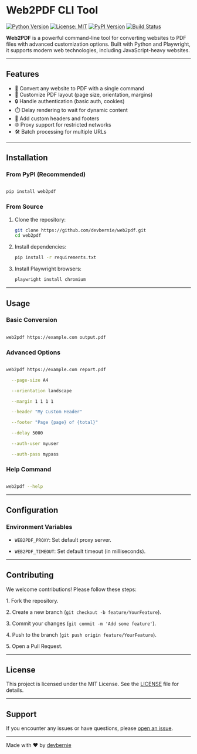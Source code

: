 # Web2PDF CLI Tool

[![Python Version](https://img.shields.io/badge/python-3.10%2B-blue)](https://www.python.org/downloads/)
[![License: MIT](https://img.shields.io/badge/License-MIT-yellow.svg)](https://opensource.org/licenses/MIT)
[![PyPI Version](https://img.shields.io/pypi/v/web2pdf)](https://pypi.org/project/web2pdf/)
[![Build Status](https://github.com/devbernie/web2pdf/actions/workflows/build.yml/badge.svg)](https://github.com/devbernie/web2pdf/actions)

**Web2PDF** is a powerful command-line tool for converting websites to PDF files with advanced customization options. Built with Python and Playwright, it supports modern web technologies, including JavaScript-heavy websites.

---

## Features

- 🚀 Convert any website to PDF with a single command
- 🎨 Customize PDF layout (page size, orientation, margins)
- 🔒 Handle authentication (basic auth, cookies)
- ⏱️ Delay rendering to wait for dynamic content
- 📄 Add custom headers and footers
- 🌐 Proxy support for restricted networks
- 🛠️ Batch processing for multiple URLs

---

## Installation

### From PyPI (Recommended)

```bash

pip install web2pdf

```

### From Source

1. Clone the repository:

    ```bash
    git clone https://github.com/devbernie/web2pdf.git
    cd web2pdf
    ```

2. Install dependencies:

    ```bash
    pip install -r requirements.txt
    ```

3. Install Playwright browsers:

    ```bash
    playwright install chromium
    ```

---

## Usage

### Basic Conversion

```bash

web2pdf https://example.com output.pdf

```

### Advanced Options

```bash

web2pdf https://example.com report.pdf

  --page-size A4

  --orientation landscape

  --margin 1 1 1 1

  --header "My Custom Header"

  --footer "Page {page} of {total}"

  --delay 5000

  --auth-user myuser

  --auth-pass mypass

```

### Help Command

```bash

web2pdf --help

```

---

## Configuration

### Environment Variables

- `WEB2PDF_PROXY`: Set default proxy server.

- `WEB2PDF_TIMEOUT`: Set default timeout (in milliseconds).

---

## Contributing

We welcome contributions! Please follow these steps:

1\. Fork the repository.

2\. Create a new branch (`git checkout -b feature/YourFeature`).

3\. Commit your changes (`git commit -m 'Add some feature'`).

4\. Push to the branch (`git push origin feature/YourFeature`).

5\. Open a Pull Request.

---

## License

This project is licensed under the MIT License. See the [LICENSE](https://github.com/devbernie/web2pdf/blob/main/LICENSE) file for details.

---

## Support

If you encounter any issues or have questions, please [open an issue](https://github.com/devbernie/web2pdf/issues).

---

Made with ❤️ by [devbernie](https://github.com/devbernie)